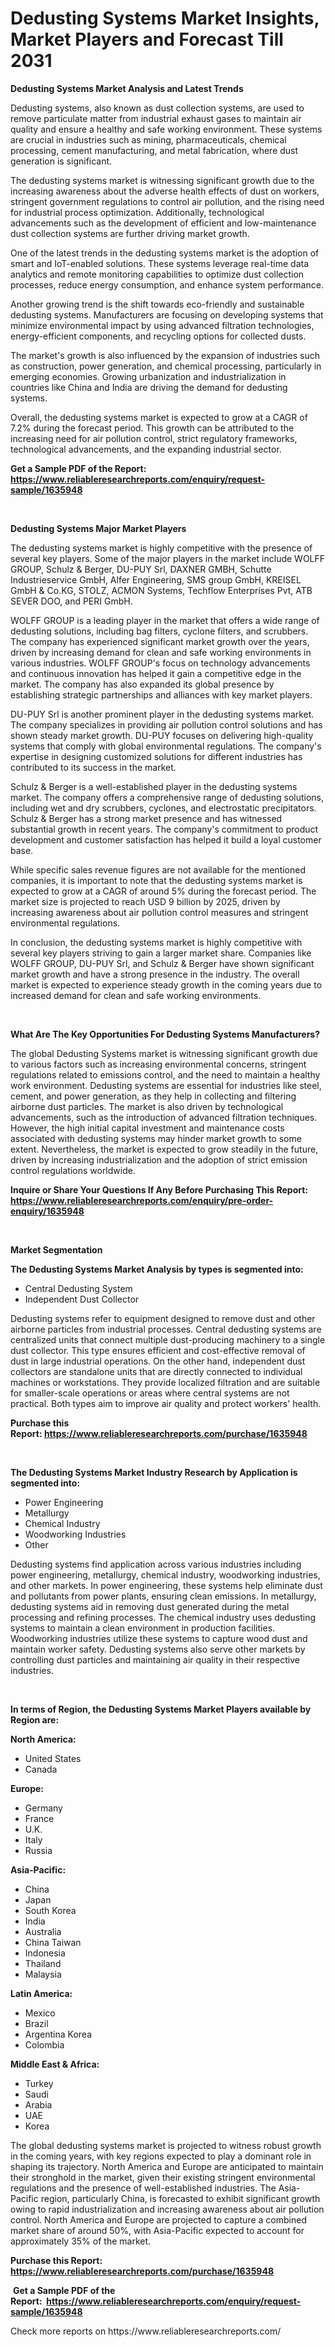 <p><h1>Dedusting Systems Market Insights, Market Players and Forecast Till 2031</h1></p><p><strong>Dedusting Systems Market Analysis and Latest Trends</strong></p>
<p><p>Dedusting systems, also known as dust collection systems, are used to remove particulate matter from industrial exhaust gases to maintain air quality and ensure a healthy and safe working environment. These systems are crucial in industries such as mining, pharmaceuticals, chemical processing, cement manufacturing, and metal fabrication, where dust generation is significant.</p><p>The dedusting systems market is witnessing significant growth due to the increasing awareness about the adverse health effects of dust on workers, stringent government regulations to control air pollution, and the rising need for industrial process optimization. Additionally, technological advancements such as the development of efficient and low-maintenance dust collection systems are further driving market growth.</p><p>One of the latest trends in the dedusting systems market is the adoption of smart and IoT-enabled solutions. These systems leverage real-time data analytics and remote monitoring capabilities to optimize dust collection processes, reduce energy consumption, and enhance system performance.</p><p>Another growing trend is the shift towards eco-friendly and sustainable dedusting systems. Manufacturers are focusing on developing systems that minimize environmental impact by using advanced filtration technologies, energy-efficient components, and recycling options for collected dusts.</p><p>The market's growth is also influenced by the expansion of industries such as construction, power generation, and chemical processing, particularly in emerging economies. Growing urbanization and industrialization in countries like China and India are driving the demand for dedusting systems.</p><p>Overall, the dedusting systems market is expected to grow at a CAGR of 7.2% during the forecast period. This growth can be attributed to the increasing need for air pollution control, strict regulatory frameworks, technological advancements, and the expanding industrial sector.</p></p>
<p><strong>Get a Sample PDF of the Report:&nbsp; <a href="https://www.reliableresearchreports.com/enquiry/request-sample/1635948">https://www.reliableresearchreports.com/enquiry/request-sample/1635948</a></strong></p>
<p>&nbsp;</p>
<p><strong>Dedusting Systems Major Market Players</strong></p>
<p><p>The dedusting systems market is highly competitive with the presence of several key players. Some of the major players in the market include WOLFF GROUP, Schulz & Berger, DU-PUY Srl, DAXNER GMBH, Schutte Industrieservice GmbH, Alfer Engineering, SMS group GmbH, KREISEL GmbH & Co.KG, STOLZ, ACMON Systems, Techflow Enterprises Pvt, ATB SEVER DOO, and PERI GmbH.</p><p>WOLFF GROUP is a leading player in the market that offers a wide range of dedusting solutions, including bag filters, cyclone filters, and scrubbers. The company has experienced significant market growth over the years, driven by increasing demand for clean and safe working environments in various industries. WOLFF GROUP's focus on technology advancements and continuous innovation has helped it gain a competitive edge in the market. The company has also expanded its global presence by establishing strategic partnerships and alliances with key market players.</p><p>DU-PUY Srl is another prominent player in the dedusting systems market. The company specializes in providing air pollution control solutions and has shown steady market growth. DU-PUY focuses on delivering high-quality systems that comply with global environmental regulations. The company's expertise in designing customized solutions for different industries has contributed to its success in the market.</p><p>Schulz & Berger is a well-established player in the dedusting systems market. The company offers a comprehensive range of dedusting solutions, including wet and dry scrubbers, cyclones, and electrostatic precipitators. Schulz & Berger has a strong market presence and has witnessed substantial growth in recent years. The company's commitment to product development and customer satisfaction has helped it build a loyal customer base.</p><p>While specific sales revenue figures are not available for the mentioned companies, it is important to note that the dedusting systems market is expected to grow at a CAGR of around 5% during the forecast period. The market size is projected to reach USD 9 billion by 2025, driven by increasing awareness about air pollution control measures and stringent environmental regulations.</p><p>In conclusion, the dedusting systems market is highly competitive with several key players striving to gain a larger market share. Companies like WOLFF GROUP, DU-PUY Srl, and Schulz & Berger have shown significant market growth and have a strong presence in the industry. The overall market is expected to experience steady growth in the coming years due to increased demand for clean and safe working environments.</p></p>
<p>&nbsp;</p>
<p><strong>What Are The Key Opportunities For Dedusting Systems Manufacturers?</strong></p>
<p><p>The global Dedusting Systems market is witnessing significant growth due to various factors such as increasing environmental concerns, stringent regulations related to emissions control, and the need to maintain a healthy work environment. Dedusting systems are essential for industries like steel, cement, and power generation, as they help in collecting and filtering airborne dust particles. The market is also driven by technological advancements, such as the introduction of advanced filtration techniques. However, the high initial capital investment and maintenance costs associated with dedusting systems may hinder market growth to some extent. Nevertheless, the market is expected to grow steadily in the future, driven by increasing industrialization and the adoption of strict emission control regulations worldwide.</p></p>
<p><strong>Inquire or Share Your Questions If Any Before Purchasing This Report: <a href="https://www.reliableresearchreports.com/enquiry/pre-order-enquiry/1635948">https://www.reliableresearchreports.com/enquiry/pre-order-enquiry/1635948</a></strong></p>
<p>&nbsp;</p>
<p><strong>Market Segmentation</strong></p>
<p><strong>The Dedusting Systems Market Analysis by types is segmented into:</strong></p>
<p><ul><li>Central Dedusting System</li><li>Independent Dust Collector</li></ul></p>
<p><p>Dedusting systems refer to equipment designed to remove dust and other airborne particles from industrial processes. Central dedusting systems are centralized units that connect multiple dust-producing machinery to a single dust collector. This type ensures efficient and cost-effective removal of dust in large industrial operations. On the other hand, independent dust collectors are standalone units that are directly connected to individual machines or workstations. They provide localized filtration and are suitable for smaller-scale operations or areas where central systems are not practical. Both types aim to improve air quality and protect workers' health.</p></p>
<p><strong>Purchase this Report:&nbsp;<a href="https://www.reliableresearchreports.com/purchase/1635948">https://www.reliableresearchreports.com/purchase/1635948</a></strong></p>
<p>&nbsp;</p>
<p><strong>The Dedusting Systems Market Industry Research by Application is segmented into:</strong></p>
<p><ul><li>Power Engineering</li><li>Metallurgy</li><li>Chemical Industry</li><li>Woodworking Industries</li><li>Other</li></ul></p>
<p><p>Dedusting systems find application across various industries including power engineering, metallurgy, chemical industry, woodworking industries, and other markets. In power engineering, these systems help eliminate dust and pollutants from power plants, ensuring clean emissions. In metallurgy, dedusting systems aid in removing dust generated during the metal processing and refining processes. The chemical industry uses dedusting systems to maintain a clean environment in production facilities. Woodworking industries utilize these systems to capture wood dust and maintain worker safety. Dedusting systems also serve other markets by controlling dust particles and maintaining air quality in their respective industries.</p></p>
<p>&nbsp;</p>
<p><strong>In terms of Region, the Dedusting Systems Market Players available by Region are:</strong></p>
<p>
    <p> <strong> North America: </strong>
        <ul>
            <li>United States</li>
            <li>Canada</li>
        </ul>
        </p> 
    <p> <strong> Europe: </strong>
        <ul>
            <li>Germany</li>
            <li>France</li>
            <li>U.K.</li>
            <li>Italy</li>
            <li>Russia</li>
        </ul>
        </p> 
    <p> <strong> Asia-Pacific: </strong>
        <ul>
            <li>China</li>
            <li>Japan</li>
            <li>South Korea</li>
            <li>India</li>
            <li>Australia</li>
            <li>China Taiwan</li>
            <li>Indonesia</li>
            <li>Thailand</li>
            <li>Malaysia</li>
        </ul>
        </p> 
    <p> <strong> Latin America: </strong>
        <ul>
            <li>Mexico</li>
            <li>Brazil</li>
            <li>Argentina Korea</li>
            <li>Colombia</li>
        </ul>
        </p> 
    <p> <strong> Middle East & Africa: </strong>
        <ul>
            <li>Turkey</li>
            <li>Saudi</li>
            <li>Arabia</li>
            <li>UAE</li>
            <li>Korea</li>
        </ul>
    </p>
    </p>
<p><p>The global dedusting systems market is projected to witness robust growth in the coming years, with key regions expected to play a dominant role in shaping its trajectory. North America and Europe are anticipated to maintain their stronghold in the market, given their existing stringent environmental regulations and the presence of well-established industries. The Asia-Pacific region, particularly China, is forecasted to exhibit significant growth owing to rapid industrialization and increasing awareness about air pollution control. North America and Europe are projected to capture a combined market share of around 50%, with Asia-Pacific expected to account for approximately 35% of the market.</p></p>
<p><strong>Purchase this Report: <a href="https://www.reliableresearchreports.com/purchase/1635948">https://www.reliableresearchreports.com/purchase/1635948</a></strong></p>
<p>&nbsp;<strong>Get a Sample PDF of the Report:&nbsp;&nbsp;<a href="https://www.reliableresearchreports.com/enquiry/request-sample/1635948">https://www.reliableresearchreports.com/enquiry/request-sample/1635948</a></strong></p>
<p><strong></strong></p>
<p>Check more reports on https://www.reliableresearchreports.com/</p>